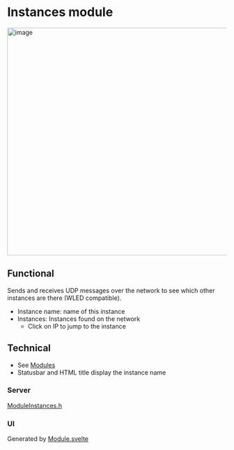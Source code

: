 # Instances module

<img width="522" alt="image" src="https://github.com/user-attachments/assets/68cbbef1-bcd7-4333-a4d9-904d3e08b243" />

## Functional

Sends and receives UDP messages over the network to see which other instances are there (WLED compatible). 

* Instance name: name of this instance
* Instances: Instances found on the network
    * Click on IP to jump to the instance

## Technical

* See [Modules](../modules.md)
* Statusbar and HTML title display the instance name

### Server

[ModuleInstances.h](https://github.com/ewowi/MoonBase/blob/main/src/MoonBase/ModuleInstances.h)

### UI

Generated by [Module.svelte](https://github.com/ewowi/MoonBase/blob/main/interface/src/routes/moonbase/module/Module.svelte)
